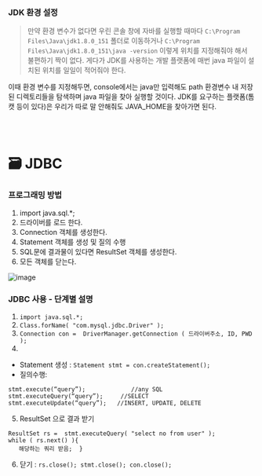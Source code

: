 ### JDK 환경 설정
  > 만약 환경 변수가 없다면 우린 콘솔 창에 자바를 실행할 때마다 `C:\Program Files\Java\jdk1.8.0_151` 폴더로 이동하거나 `C:\Program Files\Java\jdk1.8.0_151\java -version` 이렇게 위치를 지정해줘야 해서 불편하기 짝이 없다. 게다가 JDK를 사용하는 개발 플랫폼에 매번 java 파일이 설치된 위치를 일일이 적어줘야 한다. 

이때 환경 변수를 지정해두면, console에서는 java만 입력해도 path 환경변수 내 저장된 디렉토리들을 탐색하며 java 파일을 찾아 실행할 것이다. JDK를 요구하는 플랫폼(톰캣 등이 있다)은 우리가 따로 말 안해줘도 JAVA_HOME을 찾아가면 된다.

<br>
<br>

🗃 JDBC
===
### 프로그래밍 방법
1. import java.sql.*;
2. 드라이버를 로드 한다.
3. Connection 객체를 생성한다.
4. Statement 객체를 생성 및 질의 수행
5. SQL문에 결과물이 있다면 ResultSet 객체를 생성한다.
6. 모든 객체를 닫는다.

![image](https://cphinf.pstatic.net/mooc/20180201_49/1517475141729UGWfv_PNG/2_11_1_JDBC_.png)

### JDBC 사용 - 단계별 설명
1. `import java.sql.*;`
2. `Class.forName( "com.mysql.jdbc.Driver" );`
3. `Connection con =  DriverManager.getConnection ( 드라이버주소, ID, PWD );`
4.
- Statement 생성 : `Statement stmt = con.createStatement();`
- 질의수행:
```mySQL
stmt.execute(“query”);             //any SQL
stmt.executeQuery(“query”);     //SELECT
stmt.executeUpdate(“query”);   //INSERT, UPDATE, DELETE
```
5. ResultSet 으로 결과 받기
```mySQL
ResultSet rs =  stmt.executeQuery( "select no from user" );
while ( rs.next() ){
   해당하는 쿼리 받음;  }
```
6. 닫기 : `rs.close(); stmt.close(); con.close();`

